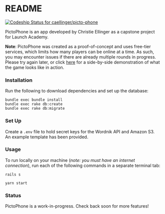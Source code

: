 # README

[![Codeship Status for caellinger/picto-phone](https://app.codeship.com/projects/c4d642b0-6be7-0138-fa1c-2a4bda735c4c/status?branch=master)](https://app.codeship.com/projects/394569)

PictoPhone is an app developed by Christie Ellinger as a capstone project for Launch Academy.

**Note**: PictoPhone was created as a proof-of-concept and uses free-tier services, which limits how many players can be online at a time. As such, you may encounter issues if there are already multiple rounds in progress. Please try again later, or click [here](https://vimeo.com/419779003) for a side-by-side demonstration of what the game looks like in action.

### Installation
Run the following to download dependencies and set up the database:
```
bundle exec bundle install
bundle exec rake db:create
bundle exec rake db:migrate
```

### Set Up
Create a `.env` file to hold secret keys for the Wordnik API and Amazon S3. An example template has been provided.

### Usage
To run locally on your machine (*note: you must have an internet connection*), run each of the following commands in a separate terminal tab:
```
rails s
```
```
yarn start
```

### Status
PictoPhone is a work-in-progress. Check back soon for more features!
